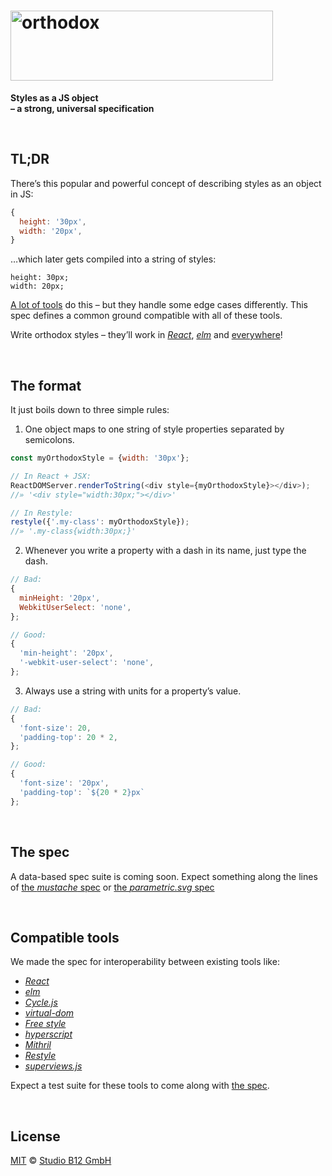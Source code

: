 <h1><img
  alt="orthodox"
  width="420"
  height="112"
  src="https://cdn.rawgit.com/studio-b12/orthodox/4d7afcc/logo.png"
  id="/"
/></h1>

**Styles as a JS object**  
**– a strong, universal specification**




&nbsp;

##                                                                 <a id="/tldr" >TL;DR                                                                      </a>

There’s this popular and powerful concept of describing styles as an object in JS:

```js
{
  height: '30px',
  width: '20px',
}
```

…which later gets compiled into a string of styles:

```
height: 30px;
width: 20px;
```

[A lot of tools](#/tools) do this – but they handle some edge cases differently. This spec defines a common ground compatible with all of these tools.

Write orthodox styles – they’ll work in *[React](https://facebook.github.io/react/)*, [*elm*](http://elm-lang.org/) and [everywhere](#/tools)!




&nbsp;

##                                                               <a id="/format" >The format                                                                 </a>

It just boils down to three simple rules:

1. One object maps to one string of style properties separated by semicolons.

  ```js
  const myOrthodoxStyle = {width: '30px'};

  // In React + JSX:
  ReactDOMServer.renderToString(<div style={myOrthodoxStyle}></div>);
  //» '<div style="width:30px;"></div>'

  // In Restyle:
  restyle({'.my-class': myOrthodoxStyle});
  //» '.my-class{width:30px;}'
  ```

2. Whenever you write a property with a dash in its name, just type the dash.

  ```js
  // Bad:
  {
    minHeight: '20px',
    WebkitUserSelect: 'none',
  };

  // Good:
  {
    'min-height': '20px',
    '-webkit-user-select': 'none',
  };
  ```

3. Always use a string with units for a property’s value.

  ```js
  // Bad:
  {
    'font-size': 20,
    'padding-top': 20 * 2,
  };

  // Good:
  {
    'font-size': '20px',
    'padding-top': `${20 * 2}px`
  };
  ```




&nbsp;

##                                                                 <a id="/spec" >The spec                                                                   </a>

A data-based spec suite is coming soon. Expect something along the lines of [the *mustache* spec](https://github.com/mustache/spec/tree/83b0721610a4e11832e83df19c73ace3289972b9/specs) or [the *parametric.svg* spec](https://github.com/parametric-svg/-/tree/fcd1d5298f58bc5c634ec062d74e4f155c14701d/packages/parametric-svg-spec/specs)




&nbsp;

##                                                                <a id="/tools" >Compatible tools                                                           </a>

We made the spec for interoperability between existing tools like:

* [*React*](https://facebook.github.io/react/)
* [*elm*](http://elm-lang.org/)
* [*Cycle.js*](http://cycle.js.org/)
* [*virtual-dom*](https://github.com/Matt-Esch/virtual-dom)
* [*Free style*](https://github.com/blakeembrey/free-style)
* [*hyperscript*](https://github.com/dominictarr/hyperscript)
* [*Mithril*](http://mithril.js.org/)
* [*Restyle*](https://github.com/WebReflection/restyle)
* [*superviews.js*](https://github.com/davidjamesstone/superviews.js)

Expect a test suite for these tools to come along with [the spec](#/spec).




&nbsp;

##                                                              <a id="/license" >License                                                                    </a>

[MIT](./License.md) © [Studio B12 GmbH](http://github.com/studio-b12)
